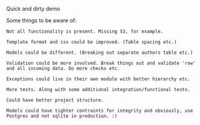 Quick and dirty demo

Some things to be aware of:

    Not all functionality is present. Missing S3, for example.

    Template format and css could be improved. (Table spacing etc.)
    
    Models could be different. (Breaking out separate authors table etc.)

    Validation could be more involved. Break things out and validate 'row' and all incoming data. Do more checks etc.

    Exceptions could live in their own module with better hierarchy etc.

    More tests. Along with some additional integration/functional tests.

    Could have better project structure.

    Models could have tighter contraints for integrity and obviously, use Postgres and not sqlite in production. :)